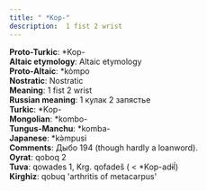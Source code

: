 ```yaml
---
title: " *Kop-"
description:  1 fist 2 wrist
---
```


<strong>Proto-Turkic</strong>:  *Kop-<br>
<strong>Altaic etymology</strong>:  Altaic etymology<br>
<strong> Proto-Altaic</strong>:  *kòmpo<br>
<strong>Nostratic</strong>:  Nostratic<br>
<strong>Meaning</strong>:  1 fist 2 wrist<br>
<strong>Russian meaning</strong>:  1 кулак 2 запястье<br>
<strong>Turkic</strong>:  *Kop-<br>
<strong>Mongolian</strong>:  *kombo-<br>
<strong>Tungus-Manchu</strong>:  *komba-<br>
<strong>Japanese</strong>:  *kǝ̀mpusi<br>
<strong>Comments</strong>:  Дыбо 194 (though hardly a loanword).<br>
<strong>Oyrat</strong>:  qoboq 2<br>
<strong>Tuva</strong>:  qowades 1, Krg. qofadeš ( < *Kop-adɨĺ)<br>
<strong>Kirghiz</strong>:  qobuq 'arthritis of metacarpus'<br>


